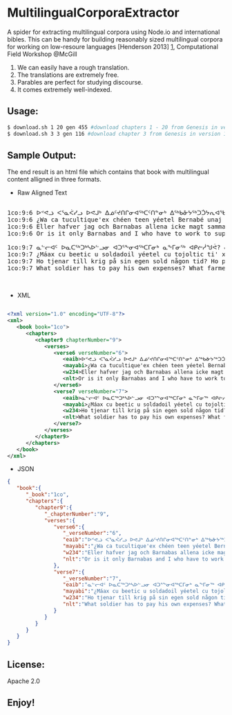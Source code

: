 MultilingualCorporaExtractor
============================

A spider for extracting multilingual corpora using Node.io and international bibles. This can be handy for building reasonably sized multilingual corpora for working on low-resoure languages [Henderson 2013] [1], Computational Field Workshop @McGill

1. We can easily have a rough translation.
2. The translations are extremely free.
3. Parables are perfect for studying discourse.
4. It comes extremely well-indexed.

Usage: 
------

```bash
$ download.sh 1 20 gen 455 #download chapters 1 - 20 from Genesis in version 455 (Inuktitut).
$ download.sh 3 3 gen 116 #download chapter 3 from Genesis in version 116 (NLT New Living Translation English).
```


Sample Output:
--------------

The end result is an html file which contains that book with multilingual content alligned in three formats.  

* Raw Aligned Text

<pre>

1co:9:6 ᐅᕝᕙᓘ ᐸᕐᓇᐹᓯᓗ ᐅᕙᒍᒃ ᐃᓅᑦᔪᑎᒋᓂᐊᖅᑕᑦᑎᓐᓂᒃ ᐃᖅᑲᓁᔭᖅᑐᑑᔭᕆᐊᖃᖅᐱᓅᒃ? 
1co:9:6 ¿Wa ca tucultique'ex chéen teen yéetel Bernabé unaj c meyaj yéetel áakab? 
1co:9:6 Eller hafver jag och Barnabas allena icke magt sammaledes göra? 
1co:9:6 Or is it only Barnabas and I who have to work to support ourselves?

1co:9:7 ᓇᓪᓕᐊᑦ ᐅᓇᑕᖅᑐᒃᓴᐅᓪᓗᓂ ᐊᑐᕐᖕᓂᐊᖅᑕᒥᓂᒃ ᓇᖕᒥᓂᖅ ᐊᑭᓖᓲᖑᕚ? ᓇᓪᓕᐊᑦ ᕔᓂᒃᓴᓂᒃ ᑲᓐᖓᖅᓱᓚᐅᖅᑕᒥᓂᒃ ᐱᕈᖅᓰᕕᖁᑎᒥᓂᑦ ᐱᕈᖅᑐᓂᒃ ᓂᕆᕙᓐᖏᓛᖅ? ᓇᓪᓕᐊᓪᓗ ᐆᒪᔪᓂᒃ ᑲᒪᔨᐅᔪᖅ ᐆᒪᔪᖁᑎᒥ ᐃᒻᒧᖏᓐᓂᒃ ᐃᒻᒧᒃᑖᖅᕕᖃᖅᐸᓐᖏᓛᖅ?
1co:9:7 ¿Máax cu beetic u soldadoil yéetel cu tojoltic ti' xan ba'ax cu xupic? ¿Máax cu pakic uva cu dzo'ocole' ma' tu jaantic u yich? ¿Máax cu canantic j tamano'ob cu dzo'ocole' ma' tu yukik u kaab u yiim le j tamano'obo'? 
1co:9:7 Ho tjenar till krig på sin egen sold någon tid? Ho planterar en vingård, och icke äter af hans frukt? Eller ho vaktar en hjord, och äter icke af hjordsens mjölk? 
1co:9:7 What soldier has to pay his own expenses? What farmer plants a vineyard and doesn’t have the right to eat some of its fruit? What shepherd cares for a flock of sheep and isn’t allowed to drink some of the milk? 


</pre>

* XML

```xml

<?xml version="1.0" encoding="UTF-8"?>
<xml>
   <book book="1co">
      <chapters>
         <chapter9 chapterNumber="9">
            <verses>
               <verse6 verseNumber="6">
                  <eaib>ᐅᕝᕙᓘ ᐸᕐᓇᐹᓯᓗ ᐅᕙᒍᒃ ᐃᓅᑦᔪᑎᒋᓂᐊᖅᑕᑦᑎᓐᓂᒃ ᐃᖅᑲᓁᔭᖅᑐᑑᔭᕆᐊᖃᖅᐱᓅᒃ?</eaib>
                  <mayabi>¿Wa ca tucultique'ex chéen teen yéetel Bernabé unaj c meyaj yéetel áakab?</mayabi>
                  <w234>Eller hafver jag och Barnabas allena icke magt sammaledes göra?</w234>
                  <nlt>Or is it only Barnabas and I who have to work to support ourselves?</nlt>
               </verse6>
               <verse7 verseNumber="7">
                  <eaib>ᓇᓪᓕᐊᑦ ᐅᓇᑕᖅᑐᒃᓴᐅᓪᓗᓂ ᐊᑐᕐᖕᓂᐊᖅᑕᒥᓂᒃ ᓇᖕᒥᓂᖅ ᐊᑭᓖᓲᖑᕚ? ᓇᓪᓕᐊᑦ ᕔᓂᒃᓴᓂᒃ ᑲᓐᖓᖅᓱᓚᐅᖅᑕᒥᓂᒃ ᐱᕈᖅᓰᕕᖁᑎᒥᓂᑦ ᐱᕈᖅᑐᓂᒃ ᓂᕆᕙᓐᖏᓛᖅ? ᓇᓪᓕᐊᓪᓗ ᐆᒪᔪᓂᒃ ᑲᒪᔨᐅᔪᖅ ᐆᒪᔪᖁᑎᒥ ᐃᒻᒧᖏᓐᓂᒃ ᐃᒻᒧᒃᑖᖅᕕᖃᖅᐸᓐᖏᓛᖅ?</eaib>
                  <mayabi>¿Máax cu beetic u soldadoil yéetel cu tojoltic ti' xan ba'ax cu xupic? ¿Máax cu pakic uva cu dzo'ocole' ma' tu jaantic u yich? ¿Máax cu canantic j tamano'ob cu dzo'ocole' ma' tu yukik u kaab u yiim le j tamano'obo'?</mayabi>
                  <w234>Ho tjenar till krig på sin egen sold någon tid? Ho planterar en vingård, och icke äter af hans frukt? Eller ho vaktar en hjord, och äter icke af hjordsens mjölk?</w234>
                  <nlt>What soldier has to pay his own expenses? What farmer plants a vineyard and doesn’t have the right to eat some of its fruit? What shepherd cares for a flock of sheep and isn’t allowed to drink some of the milk?</nlt>
               </verse7>
            </verses>
         </chapter9>
      </chapters>
   </book>
</xml>

```

* JSON

```json
{
   "book":{
      "_book":"1co",
      "chapters":{
         "chapter9":{
            "_chapterNumber":"9",
            "verses":{
               "verse6":{
                  "_verseNumber":"6",
                  "eaib":"ᐅᕝᕙᓘ ᐸᕐᓇᐹᓯᓗ ᐅᕙᒍᒃ ᐃᓅᑦᔪᑎᒋᓂᐊᖅᑕᑦᑎᓐᓂᒃ ᐃᖅᑲᓁᔭᖅᑐᑑᔭᕆᐊᖃᖅᐱᓅᒃ? ",
                  "mayabi":"¿Wa ca tucultique'ex chéen teen yéetel Bernabé unaj c meyaj yéetel áakab? ",
                  "w234":"Eller hafver jag och Barnabas allena icke magt sammaledes göra? ",
                  "nlt":"Or is it only Barnabas and I who have to work to support ourselves?"
               },
               "verse7":{
                  "_verseNumber":"7",
                  "eaib":"ᓇᓪᓕᐊᑦ ᐅᓇᑕᖅᑐᒃᓴᐅᓪᓗᓂ ᐊᑐᕐᖕᓂᐊᖅᑕᒥᓂᒃ ᓇᖕᒥᓂᖅ ᐊᑭᓖᓲᖑᕚ? ᓇᓪᓕᐊᑦ ᕔᓂᒃᓴᓂᒃ ᑲᓐᖓᖅᓱᓚᐅᖅᑕᒥᓂᒃ ᐱᕈᖅᓰᕕᖁᑎᒥᓂᑦ ᐱᕈᖅᑐᓂᒃ ᓂᕆᕙᓐᖏᓛᖅ? ᓇᓪᓕᐊᓪᓗ ᐆᒪᔪᓂᒃ ᑲᒪᔨᐅᔪᖅ ᐆᒪᔪᖁᑎᒥ ᐃᒻᒧᖏᓐᓂᒃ ᐃᒻᒧᒃᑖᖅᕕᖃᖅᐸᓐᖏᓛᖅ?",
                  "mayabi":"¿Máax cu beetic u soldadoil yéetel cu tojoltic ti' xan ba'ax cu xupic? ¿Máax cu pakic uva cu dzo'ocole' ma' tu jaantic u yich? ¿Máax cu canantic j tamano'ob cu dzo'ocole' ma' tu yukik u kaab u yiim le j tamano'obo'? ",
                  "w234":"Ho tjenar till krig på sin egen sold någon tid? Ho planterar en vingård, och icke äter af hans frukt? Eller ho vaktar en hjord, och äter icke af hjordsens mjölk? ",
                  "nlt":"What soldier has to pay his own expenses? What farmer plants a vineyard and doesn’t have the right to eat some of its fruit? What shepherd cares for a flock of sheep and isn’t allowed to drink some of the milk? "
               }
            }
         }
      }
   }
}
```

License:
--------

Apache 2.0 


  [1]: http://migmaq.org/wp-content/uploads/2013/04/field_slides.pdf        "Henderson 2013"

Enjoy!
------

